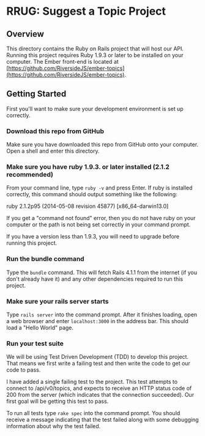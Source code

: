 # RRUG: Suggest a Topic Project

## Overview
This directory contains the Ruby on Rails project that will host our API.  Running this project requires Ruby 1.9.3 or later to be installed on your computer.  The Ember front-end is located at [https://github.com/RiversideJS/ember-topics](https://github.com/RiversideJS/ember-topics).

## Getting Started
First you'll want to make sure your development environment is set up correctly.

### Download this repo from GitHub
Make sure you have downloaded this repo from GitHub onto your computer.  Open a shell and enter this directory.

### Make sure you have ruby 1.9.3. or later installed (2.1.2 recommended)
From your command line, type `ruby -v` and press Enter.  If ruby is installed correctly, this command should output something like the following:

ruby 2.1.2p95 (2014-05-08 revision 45877) [x86_64-darwin13.0]

If you get a "command not found" error, then you do not have ruby on your computer or the path is not being set correctly in your command prompt.

If you have a version less than 1.9.3, you will need to upgrade before running this project.


### Run the bundle command
Type the `bundle` command.  This will fetch Rails 4.1.1 from the internet (if you don't already have it) and any other  dependencies required to run this project.

### Make sure your rails server starts
Type `rails server` into the command prompt.  After it finishes loading, open a web browser and enter `localhost:3000` in the address bar.  This should load a "Hello World" page.

### Run your test suite
We will be using Test Driven Development (TDD) to develop this project.  That means we first write a failing test and then write the code to get our code to pass.  

I have added a single failing test to the project.  This test attempts to connect to /api/v0/topics, and expects to receive an HTTP status code of 200 from the server (which indicates that the connection succeeded).  Our first goal will be getting this test to pass.

To run all tests type `rake spec` into the command prompt.  You should receive a message indicating that the test failed along with some debugging information about why the test failed.

